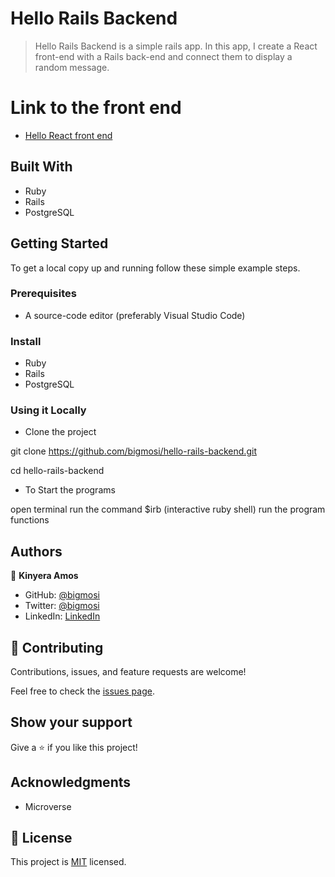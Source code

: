 # Hello Rails Backend

> Hello Rails Backend is a simple rails app. In this app, I create a React front-end with a Rails back-end and connect them to display a random message.


# Link to the front end

- [Hello React front end](https://github.com/bigmosi/hello-react-front-end/pull/1)


## Built With

- Ruby
- Rails
- PostgreSQL


## Getting Started

To get a local copy up and running follow these simple example steps.

### Prerequisites

- A source-code editor (preferably Visual Studio Code)

### Install

- Ruby
- Rails
- PostgreSQL

### Using it Locally

- Clone the project

git clone https://github.com/bigmosi/hello-rails-backend.git

cd hello-rails-backend

- To Start the programs

open terminal
run the command $irb (interactive ruby shell)
run the program functions


## Authors

👤 **Kinyera Amos**

- GitHub: [@bigmosi](https://github.com/aboongm)
- Twitter: [@bigmosi](https://twitter.com/kinyera_amos)
- LinkedIn: [LinkedIn](https://www.linkedin.com/in/bigmosi)


## 🤝 Contributing

Contributions, issues, and feature requests are welcome!

Feel free to check the [issues page](../../issues/).

## Show your support

Give a ⭐️ if you like this project!

## Acknowledgments

- Microverse 

## 📝 License

This project is [MIT](./LICENSE) licensed.
